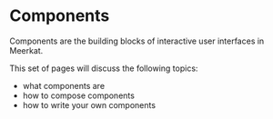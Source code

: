 # Components

Components are the building blocks of interactive user interfaces in Meerkat.

This set of pages will discuss the following topics:
- what components are
- how to compose components
- how to write your own components
